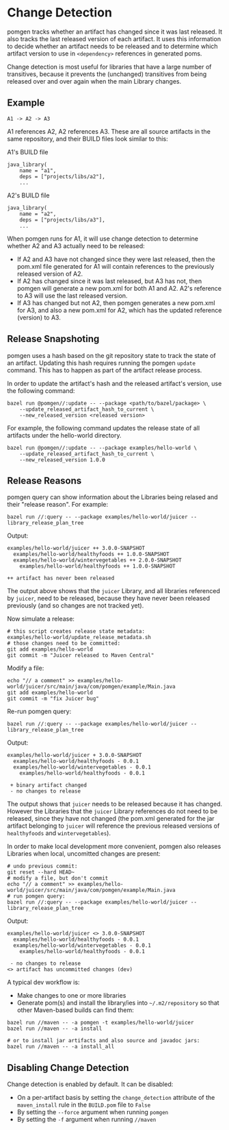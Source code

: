 # Change Detection

pomgen tracks whether an artifact has changed since it was last released. It also tracks the last released version of each artifact. It uses this information to decide whether an artifact needs to be released and to determine which artifact version to use in `<dependency>` references in generated poms.

Change detection is most useful for libraries that have a large number of transitives, because it prevents the (unchanged) transitives from being released over and over again when the main Library changes.

## Example

```
A1 -> A2 -> A3
```

A1 references A2, A2 references A3. These are all source artifacts in the same repository, and their BUILD files look similar to this:

A1's BUILD file

```
java_library(
    name = "a1",
    deps = ["projects/libs/a2"],
    ...
```

A2's BUILD file

```
java_library(
    name = "a2",
    deps = ["projects/libs/a3"],
    ...
```

When pomgen runs for A1, it will use change detection to determine whether A2 and A3 actually need to be released:
 - If A2 and A3 have not changed since they were last released, then the pom.xml file generated for A1 will contain references to the previously released version of A2.
 - If A2 has changed since it was last released, but A3 has not, then pomgen will generate a new pom.xml for both A1 and A2. A2's reference to A3 will use the last released version.
 - If A3 has changed but not A2, then pomgen generates a new pom.xml for A3, and also a new pom.xml for A2, which has the updated reference (version) to A3.

## Release Snapshoting

pomgen uses a hash based on the git repository state to track the state of an artifact. Updating this hash requires running the pomgen `update` command. This has to happen as part of the artifact release process.

In order to update the artifact's hash and the released artifact's version, use the following command:

```
bazel run @pomgen//:update -- --package <path/to/bazel/package> \ 
    --update_released_artifact_hash_to_current \
    --new_released_version <released version>
```

For example, the following command updates the release state of all artifacts under the hello-world directory.

```
bazel run @pomgen//:update -- --package examples/hello-world \
    --update_released_artifact_hash_to_current \
    --new_released_version 1.0.0
```

## Release Reasons

pomgen query can show information about the Libraries being relased and their "release reason".  For example:

```
bazel run //:query -- --package examples/hello-world/juicer --library_release_plan_tree
```

Output:
```
examples/hello-world/juicer ++ 3.0.0-SNAPSHOT
  examples/hello-world/healthyfoods ++ 1.0.0-SNAPSHOT
  examples/hello-world/wintervegetables ++ 2.0.0-SNAPSHOT
    examples/hello-world/healthyfoods ++ 1.0.0-SNAPSHOT

++ artifact has never been released
```
The output above shows that the `juicer` Library, and all libraries referenced by `juicer`, need to be released, because they have never been released previously (and so changes are not tracked yet).

Now simulate a release:

```
# this script creates release state metadata:
examples/hello-world/update_release_metadata.sh
# those changes need to be committed:
git add examples/hello-world
git commit -m "Juicer released to Maven Central"
```

Modify a file:

```
echo "// a comment" >> examples/hello-world/juicer/src/main/java/com/pomgen/example/Main.java
git add examples/hello-world
git commit -m "fix Juicer bug"
```

Re-run pomgen query:

```
bazel run //:query -- --package examples/hello-world/juicer --library_release_plan_tree
```

Output:
```
examples/hello-world/juicer + 3.0.0-SNAPSHOT
  examples/hello-world/healthyfoods - 0.0.1
  examples/hello-world/wintervegetables - 0.0.1
    examples/hello-world/healthyfoods - 0.0.1

 + binary artifact changed
 - no changes to release
```

The output shows that `juicer` needs to be released because it has changed. However the Libraries that the `juicer` Library references do not need to be released, since they have not changed (the pom.xml generated for the jar artifact belonging to `juicer` will reference the previous released versions of `healthyfoods` and `wintervegetables`).


In order to make local development more convenient, pomgen also releases Libraries when local, uncomitted changes are present:

```
# undo previous commit:
git reset --hard HEAD~ 
# modify a file, but don't commit
echo "// a comment" >> examples/hello-world/juicer/src/main/java/com/pomgen/example/Main.java
# run pomgen query:
bazel run //:query -- --package examples/hello-world/juicer --library_release_plan_tree
```

Output:

```
examples/hello-world/juicer <> 3.0.0-SNAPSHOT
  examples/hello-world/healthyfoods - 0.0.1
  examples/hello-world/wintervegetables - 0.0.1
    examples/hello-world/healthyfoods - 0.0.1

 - no changes to release
<> artifact has uncommitted changes (dev)
```

A typical dev workflow is:

- Make changes to one or more libraries
- Generate pom(s) and install the library/ies into `~/.m2/repository` so that other Maven-based builds can find them:

```
bazel run //maven -- -a pomgen -t examples/hello-world/juicer
bazel run //maven -- -a install

# or to install jar artifacts and also source and javadoc jars:
bazel run //maven -- -a install_all
```

## Disabling Change Detection

Change detection is enabled by default. It can be disabled:
- On a per-artifact basis by setting the `change_detection` attribute of the `maven_install` rule in the `BUILD.pom` file to `False`
- By setting the `--force` argument when running `pomgen`
- By setting the `-f` argument when running `//maven`
